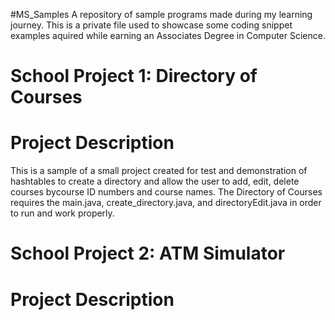 #MS_Samples
A repository of sample programs made during my learning journey. This is a private file used to showcase some coding snippet examples aquired while earning an Associates Degree in Computer Science. 

# School Project 1: Directory of Courses
# Project Description 
This is a sample of a small project created for test and demonstration of hashtables to create a directory and allow the user to add, edit, delete courses bycourse ID numbers and course names.
The Directory of Courses requires the main.java, create_directory.java, and directoryEdit.java in order to run and work properly.

# School Project 2: ATM Simulator
# Project Description 
